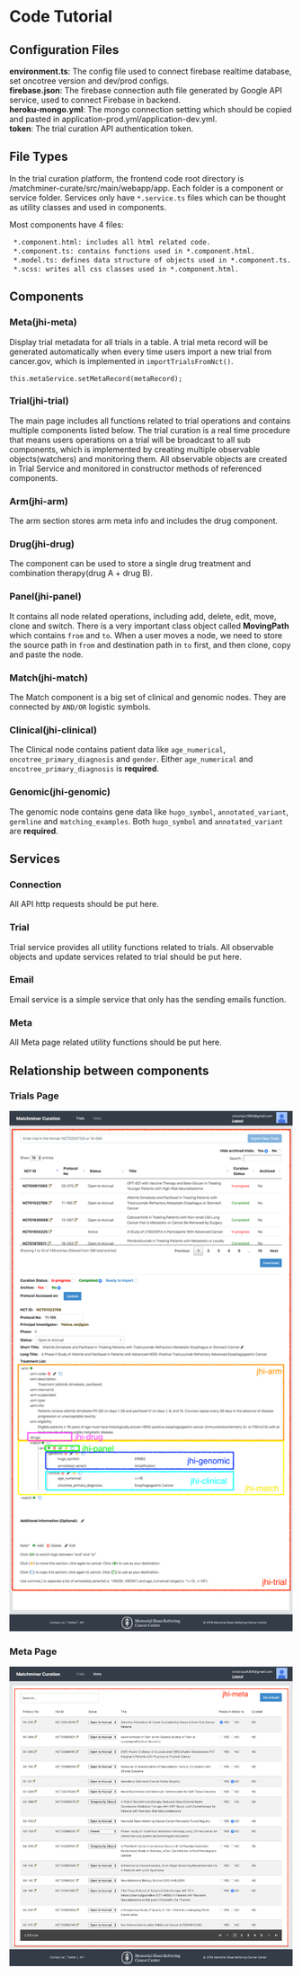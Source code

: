 # Code Tutorial
## Configuration Files
**environment.ts**: The config file used to connect firebase realtime database, set oncotree version and dev/prod configs.   
**firebase.json**: The firebase connection auth file generated by Google API service, used to connect Firebase in backend.  
**heroku-mongo.yml**: The mongo connection setting which should be copied and pasted in application-prod.yml/application-dev.yml.  
**token**: The trial curation API authentication token.  

## File Types
In the trial curation platform, the frontend code root directory is /matchminer-curate/src/main/webapp/app. 
Each folder is a component or service folder. Services only have `*.service.ts` files which can be thought as 
utility classes and used in components. 

Most components have 4 files:
```
 *.component.html: includes all html related code.
 *.component.ts: contains functions used in *.component.html.
 *.model.ts: defines data structure of objects used in *.component.ts.
 *.scss: writes all css classes used in *.component.html.
```

## Components

### Meta(jhi-meta) 
Display trial metadata for all trials in a table. A trial meta record will be generated automatically when every time 
users import a new trial from cancer.gov, which is implemented in `importTrialsFromNct()`.
```
this.metaService.setMetaRecord(metaRecord);
```

### Trial(jhi-trial)
The main page includes all functions related to trial operations and contains multiple components listed below. 
The trial curation is a real time procedure that means users operations on a trial will be broadcast to all sub components, 
which is implemented by creating multiple observable objects(watchers) and monitoring them. 
All observable objects are created in Trial Service and monitored in constructor methods of referenced components.

### Arm(jhi-arm)
The arm section stores arm meta info and includes the drug component.

### Drug(jhi-drug)
The component can be used to store a single drug treatment and combination therapy(drug A + drug B).

### Panel(jhi-panel)
It contains all node related operations, including add, delete, edit, move, clone and switch. 
There is a very important class object called **MovingPath** which contains `from` and `to`. 
When a user moves a node, we need to store the source path in `from` and destination path in `to` first, 
and then clone, copy and paste the node.

### Match(jhi-match)
The Match component is a big set of clinical and genomic nodes. They are connected by `AND/OR` logistic symbols.

### Clinical(jhi-clinical)
The Clinical node contains patient data like `age_numerical`, `oncotree_primary_diagnosis` and `gender`. 
Either `age_numerical` and `oncotree_primary_diagnosis` is **required**.

### Genomic(jhi-genomic)

The genomic node contains gene data like `hugo_symbol`, `annotated_variant`, `germline` and `matching_examples`. 
Both `hugo_symbol` and `annotated_variant` are **required**.

## Services
### Connection
All API http requests should be put here.

### Trial
Trial service provides all utility functions related to trials. 
All observable objects and update services related to trial should be put here.

### Email
Email service is a simple service that only has the sending emails function.

### Meta
All Meta page related utility functions should be put here.


## Relationship between components
### Trials Page
![Trials Page](/codedoc/trials.png)

### Meta Page
![Meta Page](/codedoc/meta.png)
